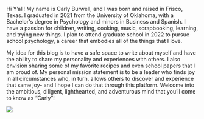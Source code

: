 Hi Y’all! My name is Carly Burwell, and I was born and raised in Frisco, Texas. I graduated in 2021 from the University of Oklahoma, with a Bachelor's degree in Psychology and minors in Business and Spanish. I have a passion for children, writing, cooking, music, scrapbooking, learning, and trying new things. I plan to attend graduate school in 2022 to pursue school psychology, a career that embodies all of the things that I love. 

My idea for this blog is to have a safe space to write about myself and have the ability to share my personality and experiences with others. I also envision sharing some of my favorite recipes and even school papers that I am proud of. My personal mission statement is to be a leader who finds joy in all circumstances who, in turn, allows others to discover and experience that same joy- and I hope I can do that through this platform. Welcome into the ambitious, diligent, lighthearted, and adventurous mind that you’ll come to know as “Carly”!  
<div class="image-column">
  <img src="/images/welcomeblogphoto.png" />
</div>
